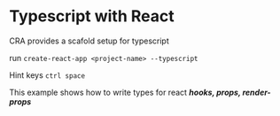 # Typescript with React

CRA provides a scafold setup for typescript

run `create-react-app <project-name> --typescript`

Hint keys `ctrl space`

This example shows how to write types for react ***hooks, props, render-props***
